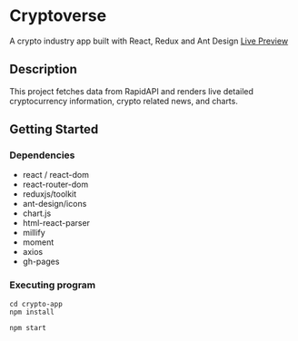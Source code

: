 # Cryptoverse

A crypto industry app built with React, Redux and Ant Design
[Live Preview](https://nickmagidson.github.io/crypto-app/)

## Description

This project fetches data from RapidAPI and renders live detailed cryptocurrency information, crypto related news, and charts.

## Getting Started

### Dependencies

* react / react-dom
* react-router-dom
* reduxjs/toolkit
* ant-design/icons
* chart.js
* html-react-parser
* millify
* moment
* axios
* gh-pages

### Executing program
```
cd crypto-app
npm install
```

```
npm start
```
